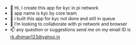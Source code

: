 - 👋 Hi, I create this app for kyc in pi network 
- 👀 app name is kyc by core team 
- 🌱 i built this app for kyc not done and still in queue 
- 💞️ I’m looking to collaborate with pi network and browser 
- 📫 any question or suggestions send me on my email ID is rk.dhiman123@yahoo.in
